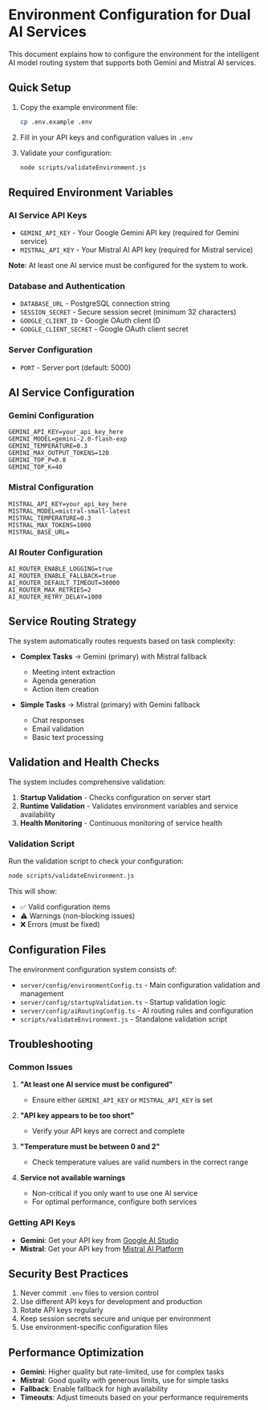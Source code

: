 # Environment Configuration for Dual AI Services

This document explains how to configure the environment for the intelligent AI model routing system that supports both Gemini and Mistral AI services.

## Quick Setup

1. Copy the example environment file:
   ```bash
   cp .env.example .env
   ```

2. Fill in your API keys and configuration values in `.env`

3. Validate your configuration:
   ```bash
   node scripts/validateEnvironment.js
   ```

## Required Environment Variables

### AI Service API Keys
- `GEMINI_API_KEY` - Your Google Gemini API key (required for Gemini service)
- `MISTRAL_API_KEY` - Your Mistral AI API key (required for Mistral service)

**Note**: At least one AI service must be configured for the system to work.

### Database and Authentication
- `DATABASE_URL` - PostgreSQL connection string
- `SESSION_SECRET` - Secure session secret (minimum 32 characters)
- `GOOGLE_CLIENT_ID` - Google OAuth client ID
- `GOOGLE_CLIENT_SECRET` - Google OAuth client secret

### Server Configuration
- `PORT` - Server port (default: 5000)

## AI Service Configuration

### Gemini Configuration
```env
GEMINI_API_KEY=your_api_key_here
GEMINI_MODEL=gemini-2.0-flash-exp
GEMINI_TEMPERATURE=0.3
GEMINI_MAX_OUTPUT_TOKENS=120
GEMINI_TOP_P=0.8
GEMINI_TOP_K=40
```

### Mistral Configuration
```env
MISTRAL_API_KEY=your_api_key_here
MISTRAL_MODEL=mistral-small-latest
MISTRAL_TEMPERATURE=0.3
MISTRAL_MAX_TOKENS=1000
MISTRAL_BASE_URL=
```

### AI Router Configuration
```env
AI_ROUTER_ENABLE_LOGGING=true
AI_ROUTER_ENABLE_FALLBACK=true
AI_ROUTER_DEFAULT_TIMEOUT=30000
AI_ROUTER_MAX_RETRIES=2
AI_ROUTER_RETRY_DELAY=1000
```

## Service Routing Strategy

The system automatically routes requests based on task complexity:

- **Complex Tasks** → Gemini (primary) with Mistral fallback
  - Meeting intent extraction
  - Agenda generation
  - Action item creation

- **Simple Tasks** → Mistral (primary) with Gemini fallback
  - Chat responses
  - Email validation
  - Basic text processing

## Validation and Health Checks

The system includes comprehensive validation:

1. **Startup Validation** - Checks configuration on server start
2. **Runtime Validation** - Validates environment variables and service availability
3. **Health Monitoring** - Continuous monitoring of service health

### Validation Script

Run the validation script to check your configuration:

```bash
node scripts/validateEnvironment.js
```

This will show:
- ✅ Valid configuration items
- ⚠️ Warnings (non-blocking issues)
- ❌ Errors (must be fixed)

## Configuration Files

The environment configuration system consists of:

- `server/config/environmentConfig.ts` - Main configuration validation and management
- `server/config/startupValidation.ts` - Startup validation logic
- `server/config/aiRoutingConfig.ts` - AI routing rules and configuration
- `scripts/validateEnvironment.js` - Standalone validation script

## Troubleshooting

### Common Issues

1. **"At least one AI service must be configured"**
   - Ensure either `GEMINI_API_KEY` or `MISTRAL_API_KEY` is set

2. **"API key appears to be too short"**
   - Verify your API keys are correct and complete

3. **"Temperature must be between 0 and 2"**
   - Check temperature values are valid numbers in the correct range

4. **Service not available warnings**
   - Non-critical if you only want to use one AI service
   - For optimal performance, configure both services

### Getting API Keys

- **Gemini**: Get your API key from [Google AI Studio](https://makersuite.google.com/app/apikey)
- **Mistral**: Get your API key from [Mistral AI Platform](https://console.mistral.ai/)

## Security Best Practices

1. Never commit `.env` files to version control
2. Use different API keys for development and production
3. Rotate API keys regularly
4. Keep session secrets secure and unique per environment
5. Use environment-specific configuration files

## Performance Optimization

- **Gemini**: Higher quality but rate-limited, use for complex tasks
- **Mistral**: Good quality with generous limits, use for simple tasks
- **Fallback**: Enable fallback for high availability
- **Timeouts**: Adjust timeouts based on your performance requirements